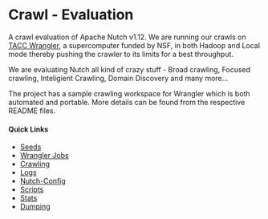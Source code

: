 # Crawl - Evaluation

A crawl evaluation of Apache Nutch v1.12. We are running our crawls on [TACC Wrangler](https://www.tacc.utexas.edu/systems/wrangler), a supercomputer funded by NSF, in both Hadoop and Local mode thereby pushing the crawler to its limits for a best throughput.

We are evaluating Nutch all kind of crazy stuff - Broad crawling, Focused crawling, Inteligient Crawling, Domain Discovery and many more...

The project has a sample crawling workspace for Wrangler which is both automated and portable. More details can be found from the respective README files.

#### Quick Links

* [Seeds](workspace/seeds/)
* [Wrangler Jobs](workspace/jobs/)
* [Crawling](workspace/crawling/)
* [Logs](workspace/logs/)
* [Nutch-Config](workspace/nutch-config/)
* [Scripts](workspace/scripts/)
* [Stats](workspace/stats/)
* [Dumping](workspace/dumping/)
